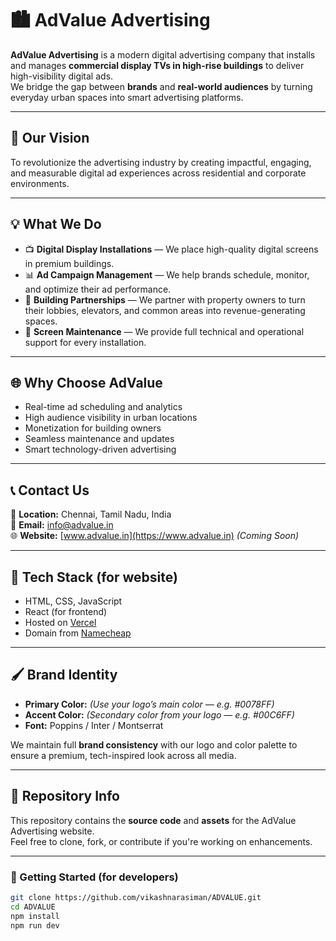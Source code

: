 # 🏙️ AdValue Advertising

**AdValue Advertising** is a modern digital advertising company that installs and manages **commercial display TVs in high-rise buildings** to deliver high-visibility digital ads.  
We bridge the gap between **brands** and **real-world audiences** by turning everyday urban spaces into smart advertising platforms.

---

## 🚀 Our Vision
To revolutionize the advertising industry by creating impactful, engaging, and measurable digital ad experiences across residential and corporate environments.

---

## 💡 What We Do
- 📺 **Digital Display Installations** — We place high-quality digital screens in premium buildings.  
- 📊 **Ad Campaign Management** — We help brands schedule, monitor, and optimize their ad performance.  
- 🏢 **Building Partnerships** — We partner with property owners to turn their lobbies, elevators, and common areas into revenue-generating spaces.  
- 🔧 **Screen Maintenance** — We provide full technical and operational support for every installation.

---

## 🌐 Why Choose AdValue
- Real-time ad scheduling and analytics  
- High audience visibility in urban locations  
- Monetization for building owners  
- Seamless maintenance and updates  
- Smart technology-driven advertising  

---

## 📞 Contact Us
📍 **Location:** Chennai, Tamil Nadu, India  
📧 **Email:** [info@advalue.in](mailto:info@advalue.in)  
🌐 **Website:** [www.advalue.in](https://www.advalue.in) *(Coming Soon)*  

---

## 🧱 Tech Stack (for website)
- HTML, CSS, JavaScript  
- React (for frontend)  
- Hosted on [Vercel](https://vercel.com)  
- Domain from [Namecheap](https://namecheap.com)  

---

## 🖌️ Brand Identity
- **Primary Color:** *(Use your logo’s main color — e.g. #0078FF)*  
- **Accent Color:** *(Secondary color from your logo — e.g. #00C6FF)*  
- **Font:** Poppins / Inter / Montserrat  

We maintain full **brand consistency** with our logo and color palette to ensure a premium, tech-inspired look across all media.

---

## 🧩 Repository Info
This repository contains the **source code** and **assets** for the AdValue Advertising website.  
Feel free to clone, fork, or contribute if you're working on enhancements.

---

### 🏁 Getting Started (for developers)
```bash
git clone https://github.com/vikashnarasiman/ADVALUE.git
cd ADVALUE
npm install
npm run dev
